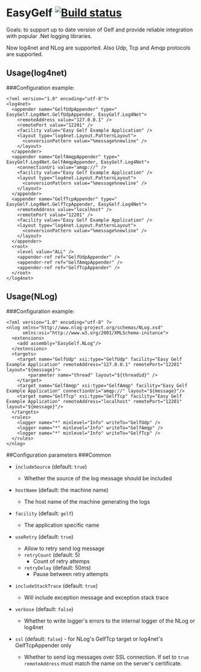 EasyGelf [![Build status](https://ci.appveyor.com/api/projects/status/o7ni0ymhjhvcsn8u/branch/master?svg=true)](https://ci.appveyor.com/project/Pliner/easygelf/branch/master)
========
Goals: to support up to date version of Gelf and provide reliable integration with popular .Net logging libraries.

Now log4net and NLog are supported. Also Udp, Tcp and Amqp protocols are supported.

## Usage(log4net)

###Configuration example:

``` 
<?xml version="1.0" encoding="utf-8"?>
<log4net>
  <appender name="GelfUdpAppender" type=" EasyGelf.Log4Net.GelfUdpAppender, EasyGelf.Log4Net">
    <remoteAddress value="127.0.0.1" />
    <remotePort value="12201" />
    <facility value="Easy Gelf Example Application" />
    <layout type="log4net.Layout.PatternLayout">
      <conversionPattern value="%message%newline" />
    </layout>
  </appender>
  <appender name="GelfAmqpAppender" type=" EasyGelf.Log4Net.GelfAmqpAppender, EasyGelf.Log4Net">
    <connectionUri value="amqp://" />
    <facility value="Easy Gelf Example Application" />
    <layout type="log4net.Layout.PatternLayout">
      <conversionPattern value="%message%newline" />
    </layout>
  </appender>
  <appender name="GelfTcpAppender" type=" EasyGelf.Log4Net.GelfTcpAppender, EasyGelf.Log4Net">
    <remoteAddress value="localhost" />
    <remotePort value="12201" />
    <facility value="Easy Gelf Example Application" />
    <layout type="log4net.Layout.PatternLayout">
      <conversionPattern value="%message%newline" />
    </layout>
  </appender>
  <root>
    <level value="ALL" />
    <appender-ref ref="GelfUdpAppender" />
    <appender-ref ref="GelfAmqpAppender" />
    <appender-ref ref="GelfTcpAppender" />
  </root>
</log4net>
```                                

## Usage(NLog)

###Configuration example:

```
<?xml version="1.0" encoding="utf-8" ?>
<nlog xmlns="http://www.nlog-project.org/schemas/NLog.xsd"
      xmlns:xsi="http://www.w3.org/2001/XMLSchema-instance">
  <extensions>
    <add assembly="EasyGelf.NLog"/>
  </extensions>
  <targets>
    <target name="GelfUdp" xsi:type="GelfUdp" facility="Easy Gelf Example Application" remoteAddress="127.0.0.1" remotePort="12201" layout="${message}">
        <parameter name="thread" layout="${threadid}" />
    </target>
    <target name="GelfAmqp" xsi:type="GelfAmqp" facility="Easy Gelf Example Application" connectionUri="amqp://" layout="${message}"/>
    <target name="GelfTcp" xsi:type="GelfTcp" facility="Easy Gelf Example Application" remoteAddress="localhost" remotePort="12201" layout="${message}"/>
  </targets>
  <rules>
    <logger name="*" minlevel="Info" writeTo="GelfUdp" />
    <logger name="*" minlevel="Info" writeTo="GelfAmqp" />
    <logger name="*" minlevel="Info" writeTo="GelfTcp" />
  </rules>
</nlog>

```



##Configuration parameters
###Common

* `includeSource` (default: `true`)
  * Whether the source of the log message should be included

* `hostName` (default: the machine name)
  * The host name of the machine generating the logs

* `facility` (default: `gelf`)
  * The application specific name

* `useRetry` (default: `true`)
  * Allow to retry send log message
  * `retryCount` (default: 5) 
	* Count of retry attemps 
  * `retryDelay` (default: 50ms)
	* Pause between retry attempts


* `includeStackTrace` (default: `true`)
  * Will include exception message and exception stack trace
	
* `verbose` (default: `false`)
  * Whether to write logger's errors to the internal logger of the NLog or log4net

* `ssl` (default: `false`) - for NLog's GelfTcp target or log4net's GelfTcpAppender only
  * Whether to send log messages over SSL connection. If set to `true` `remoteAddress` must match the name on the server's certificate.
